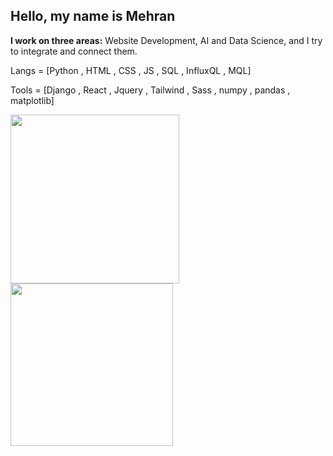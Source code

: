 ## Hello, my name is Mehran

**I work on three areas:** Website Development, AI and Data Science, and I try to integrate and connect them.

Langs = [Python , HTML , CSS , JS , SQL , InfluxQL , MQL]

Tools = [Django , React , Jquery , Tailwind , Sass , numpy , pandas , matplotlib]


<img src="https://biaupload.com/do.php?imgf=org-066e4fca48ec1.png" style="with:400px;height:270px"><img src="https://biaupload.com/do.php?imgf=org-3e4f71aa14d82.png" style="with:400px;height:260px">
